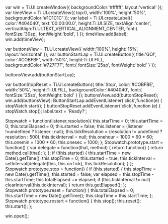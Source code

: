 var win = Ti.UI.createWindow({
	backgroundColor:'#ffffff',
	layout:'vertical'
});
var timeView = Ti.UI.createView({
	top:0,
	width:'100%',
	height:'50%',
	backgroundColor:'#1C1C1C'
});
var label = Ti.UI.createLabel({
	color:'#404040',
	text:'00:00:00.0',
	height:Ti.UI.SIZE,
	textAlign:'center',
	verticalAlign:Ti.UI.TEXT_VERTICAL_ALIGNMENT_CENTER,
	font:{
		fontSize:'30sp',
		fontWeight:'bold',
	}
});
timeView.add(label);
win.add(timeView);

var buttonsView = Ti.UI.createView({
	width:'100%',
	height:'15%',
	layout:'horizontal'
});
var buttonStartLap = Ti.UI.createButton({
	title:'GO!',
	color:'#COBFBF',
	width:'50%',
	height:Ti.UI.FILL,
	backgroundColor:'#727F7F',
	font:{
		fontSize:'25sp',
		fontWeight:'bold'
	}
});

buttonsView.add(buttonStartLap);

var buttonStopReset = Ti.UI.createButton({
	title:'Stop',
	color:'#COBFBE',
	width:'50%',
	height:Ti.UI.FILL,
	backgroundColor:'#404040',
	font:{
		fontSize:'25sp',
		fontWeight:'bold'
	}
});
buttonsView.add(buttonStopReset);
win.add(buttonsView);
ButtonStartLap.addEventListener('click',function(e) {
	stopWatch.start();
}
buttonStopReset.addEventListener('click',function (e) {
	stopWatch.stop();
	label.text = 'Ready?';

Stopwatch = function(listener,resolution){
	this.starTime = 0;
	this.startTime = 0;
	this.totalElapsed = 0;
	this.started = false;
	this.listener = (listener !=undefined ? listener : null);
	this.tickResolution = (resolution != undefined ? resolution : 500);
	this.tickInterval = null;
	this.onehour = 1000 * 60 * 60;
	this.onemin = 1000 * 60;
	this.onesec = 1000;
};
Stopwatch.prototype.start = function() {
	var delegate = function(that, method) { return function() { return method.call(that); }; };
	if (!this.started) {
		this.startTime = new Date().getTime();
		this.stopTime = 0;
		this.started = true;
		this.tickInterval = setInterval(delegate(this, this.onTick),
		this.tickResolution);
	}
	};
	Stopwatch.prototype.stop = function() {
		if (this.started) {
			this.stopTime = new Date().getTime();
			this.started = false;
			var elapsed = this.stopTime - this.startTime;
			this.totalElapsed += elapsed;
			if (this.tickInterval != null)
			clearInterval(this.tickInterval);
	}
	return this.getElapsed();
	};
	Stopwatch.prototype.reset = function() {
	this.totalElapsed = 0;
	this.startTime = new Date().getTime();
	this.stopTime = this.startTime;
	};
	Stopwatch.prototype.restart = function() {
		this.stop();
		this.reset();
		this.start();
	};

win.open();
